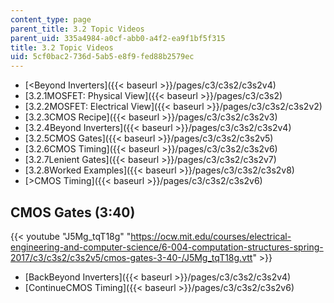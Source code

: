 ```yaml
---
content_type: page
parent_title: 3.2 Topic Videos
parent_uid: 335a4984-a0cf-abb0-a4f2-ea9f1bf5f315
title: 3.2 Topic Videos
uid: 5cf0bac2-736d-5ab5-e8f9-fed88b2579ec
---
```


*   [<Beyond Inverters]({{< baseurl >}}/pages/c3/c3s2/c3s2v4)
*   [3.2.1MOSFET: Physical View]({{< baseurl >}}/pages/c3/c3s2)
*   [3.2.2MOSFET: Electrical View]({{< baseurl >}}/pages/c3/c3s2/c3s2v2)
*   [3.2.3CMOS Recipe]({{< baseurl >}}/pages/c3/c3s2/c3s2v3)
*   [3.2.4Beyond Inverters]({{< baseurl >}}/pages/c3/c3s2/c3s2v4)
*   [3.2.5CMOS Gates]({{< baseurl >}}/pages/c3/c3s2/c3s2v5)
*   [3.2.6CMOS Timing]({{< baseurl >}}/pages/c3/c3s2/c3s2v6)
*   [3.2.7Lenient Gates]({{< baseurl >}}/pages/c3/c3s2/c3s2v7)
*   [3.2.8Worked Examples]({{< baseurl >}}/pages/c3/c3s2/c3s2v8)
*   [\>CMOS Timing]({{< baseurl >}}/pages/c3/c3s2/c3s2v6)

CMOS Gates (3:40)
-----------------

{{< youtube "J5Mg_tqT18g" "https://ocw.mit.edu/courses/electrical-engineering-and-computer-science/6-004-computation-structures-spring-2017/c3/c3s2/c3s2v5/cmos-gates-3-40-/J5Mg_tqT18g.vtt" >}}

*   [BackBeyond Inverters]({{< baseurl >}}/pages/c3/c3s2/c3s2v4)
*   [ContinueCMOS Timing]({{< baseurl >}}/pages/c3/c3s2/c3s2v6)